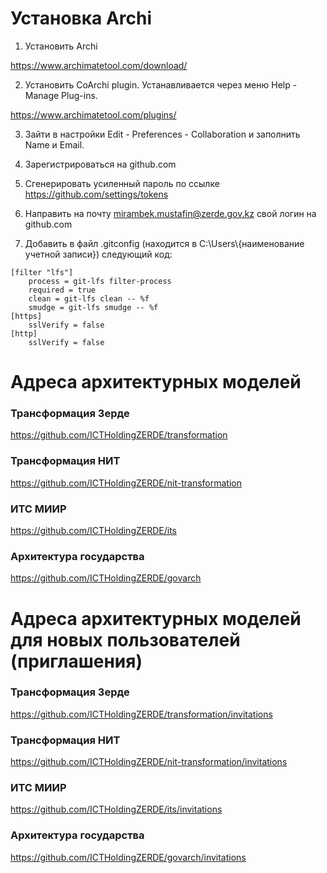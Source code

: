 # Установка Archi

1. Установить Archi

https://www.archimatetool.com/download/

2. Установить CoArchi plugin. Устанавливается через меню Help - Manage Plug-ins.

https://www.archimatetool.com/plugins/

3. Зайти в настройки Edit - Preferences - Collaboration и заполнить Name и Email.

4. Зарегистрироваться на github.com

5. Сгенерировать усиленный пароль по ссылке https://github.com/settings/tokens

6. Направить на почту mirambek.mustafin@zerde.gov.kz свой логин на github.com
7. Добавить в файл .gitconfig (находится в C:\Users\\{наименование учетной записи}) следующий код:

```
[filter "lfs"]
    process = git-lfs filter-process
    required = true
    clean = git-lfs clean -- %f
    smudge = git-lfs smudge -- %f
[https]
    sslVerify = false
[http]
    sslVerify = false
```
    
# Адреса архитектурных моделей

### Трансформация Зерде
https://github.com/ICTHoldingZERDE/transformation

### Трансформация НИТ
https://github.com/ICTHoldingZERDE/nit-transformation

### ИТС МИИР
https://github.com/ICTHoldingZERDE/its

### Архитектура государства
https://github.com/ICTHoldingZERDE/govarch

# Адреса архитектурных моделей для новых пользователей (приглашения)

### Трансформация Зерде
https://github.com/ICTHoldingZERDE/transformation/invitations

### Трансформация НИТ
https://github.com/ICTHoldingZERDE/nit-transformation/invitations

### ИТС МИИР
https://github.com/ICTHoldingZERDE/its/invitations​

### Архитектура государства
https://github.com/ICTHoldingZERDE/govarch/invitations
